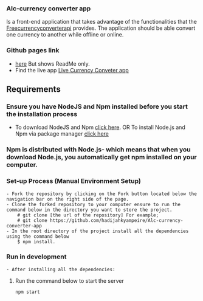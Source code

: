 ### Alc-currency converter app
Is a front-end application that takes advantage of the functionalities that the [Freecurrencyconverterapi](https://free.currencyconverterapi.com/) provides. The application should be able convert one currency to another while offline or online.

### Github pages link 
- [here](https://hadijahkyampeire.github.io/Alc-currency-converter-app/) But shows ReadMe only.
- Find the live app [Live Currency Conveter app](https://alc-currency-conveter-hadijahz.herokuapp.com/)

## Requirements
### Ensure you have NodeJS and Npm installed before you start the installation process
- To download NodeJS and Npm [click here](https://nodejs.org/en/download/). OR To install Node.js and Npm via package manager [click here](https://nodejs.org/en/download/package-manager/)
### Npm is distributed with Node.js- which means that when you download Node.js, you automatically get npm installed on your computer.
### Set-up Process (Manual Environment Setup)
```
- Fork the repository by clicking on the Fork button located below the navigation bar on the right side of the page.
- Clone the forked repository to your computer ensure to run the command below in the directory you want to store the project.
    # git clone [the url of the repository] For example; 
    # git clone https://github.com/hadijahkyampeire/Alc-currency-converter-app
- In the root directory of the project install all the dependencies using the command below 
    $ npm install.
```
### Run in development
```
- After installing all the dependencies:
```
1. Run the command below to start the server
    ```
    npm start
    ```